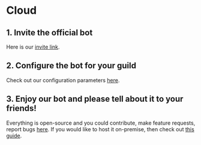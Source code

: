 # Cloud

## 1. Invite the official bot

Here is our [invite link](https://bot.zyner.org).

## 2. Configure the bot for your guild

Check out our configuration parameters [here](/docs/configuration/guild).

## 3. Enjoy our bot and please tell about it to your friends!

Everything is open-source and you could contribute, make feature requests, report bugs [here](https://github.com/ZynerOrg/xyter). If you would like to host it on-premise, then check out [this guide](/docs/on-premise).
